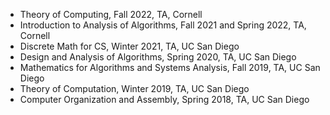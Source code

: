 <!-- - CS 6810: Theory of Computing, Fall 2022, TA, Cornell
- CS 4820: Introduction to Analysis of Algorithms, Spring 2022, TA, Cornell
- CS 4820: Introduction to Analysis of Algorithms, Fall 2021, TA, Cornell
- CS 20: Discrete Math for CS, Winter 2021, TA, UC San Diego
- CS 101: Design and Analysis of Algorithms, Spring 2020, TA, UC San Diego
- CS 21: Mathematics for Algorithms and Systems Analysis, Fall 2019, TA, UC San Diego
- CS 105: Theory of Computation, Winter 2019, TA, UC San Diego
- CS 30: Computer Organization and Assembly, Spring 2018, TA, UC San Diego
 -->
- Theory of Computing, Fall 2022, TA, Cornell
- Introduction to Analysis of Algorithms, Fall 2021 and Spring 2022, TA, Cornell
- Discrete Math for CS, Winter 2021, TA, UC San Diego
- Design and Analysis of Algorithms, Spring 2020, TA, UC San Diego
- Mathematics for Algorithms and Systems Analysis, Fall 2019, TA, UC San Diego
- Theory of Computation, Winter 2019, TA, UC San Diego
- Computer Organization and Assembly, Spring 2018, TA, UC San Diego


